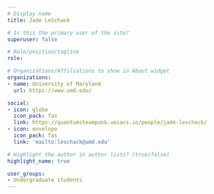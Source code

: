 ```yaml
---
# Display name
title: Jade LeSchack 

# Is this the primary user of the site?
superuser: false

# Role/position/tagline
role: 

# Organizations/Affiliations to show in About widget
organizations:
- name: University of Maryland
  url: https://www.umd.edu/

social:
- icon: globe
  icon_pack: fas
  link: https://quantumsteampunk.umiacs.io/people/jade-leschack/
- icon: envelope
  icon_pack: fas
  link: 'mailto:leschack@umd.edu'

# Highlight the author in author lists? (true/false)
highlight_name: true

user_groups:
- Undergraduate students
---
```

